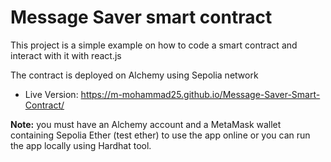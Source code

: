 # Message Saver smart contract

This project is a simple example on how to code a smart contract and interact with it with react.js

The contract is deployed on Alchemy using Sepolia network

- Live Version: https://m-mohammad25.github.io/Message-Saver-Smart-Contract/

<b>Note:</b> you must have an Alchemy account and a MetaMask wallet containing Sepolia Ether (test ether) to use the app online
or you can run the app locally using Hardhat tool.

